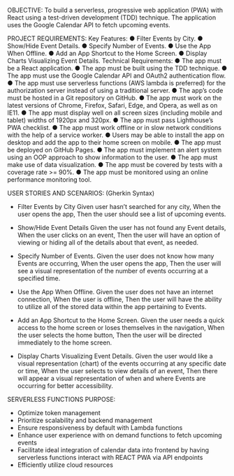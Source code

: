 OBJECTIVE:
To build a serverless, progressive web application (PWA) with React using a
test-driven development (TDD) technique. The application uses the Google
Calendar API to fetch upcoming events.

PROJECT REQUIREMENTS: 
Key Features:
● Filter Events by City.
● Show/Hide Event Details.
● Specify Number of Events.
● Use the App When Offline.
● Add an App Shortcut to the Home Screen.
● Display Charts Visualizing Event Details.
Technical Requirements:
● The app must be a React application.
● The app must be built using the TDD technique.
● The app must use the Google Calendar API and OAuth2 authentication flow.
● The app must use serverless functions (AWS lambda is preferred) for the authorization server instead of using a traditional server.
● The app’s code must be hosted in a Git repository on GitHub.
● The app must work on the latest versions of Chrome, Firefox, Safari, Edge, and Opera, as well as on IE11.
● The app must display well on all screen sizes (including mobile and tablet) widths of 1920px and 320px.
● The app must pass Lighthouse’s PWA checklist.
● The app must work offline or in slow network conditions with the help of a service worker.
● Users may be able to install the app on desktop and add the app to their home screen on mobile.
● The app must be deployed on GitHub Pages.
● The app must implement an alert system using an OOP approach to show information to the user.
● The app must make use of data visualization.
● The app must be covered by tests with a coverage rate >= 90%.
● The app must be monitored using an online performance monitoring tool.

USER STORIES AND SCENARIOS: (Gherkin Syntax)
-	Filter Events by City
    Given user hasn’t searched for any city, 
    When the user opens the app, 
    Then the user should see a list of upcoming events. 

-	Show/Hide Event Details
    Given the user has not found any Event details, 
    When the user clicks on an event, 
    Then the user will have an option of viewing or hiding all of the details about that event, as needed. 

-	Specify Number of Events. 
    Given the user does not know how many Events are occurring, 
    When the user opens the app, 
    Then the user will see a visual representation of the number of events occurring at a specified time. 	

-	Use the App When Offline. 
    Given the user does not have an internet connection, 
    When the user is offline, 
    Then the user will have the ability to utilize all of the stored data within the app pertaining to Events. 
    
-	Add an App Shortcut to the Home Screen.
    Given the user needs a quick access to the home screen or loses themselves in the navigation, 
    When the user selects the home button,
    Then the user will be directed immediately to the home screen. 

-	Display Charts Visualizing Event Details.
    Given the user would like a visual representation (chart) of the events occurring at any specific date or time, 
    When the user selects to view details of an event, 
    Then there will appear a visual representation of when and where Events are occurring for better accessibility. 

SERVERLESS FUNCTIONS PURPOSE:
- Optimize token management 
- Prioritize scalability and backend management
- Ensure responsiveness by default with Lambda functions
- Enhance user experience with on demand functions to fetch upcoming events 
- Facilitate ideal integration of calendar data into frontend by having serverless functions interact with REACT PWA via API endpoints 
- Efficiently utilize cloud resources 

